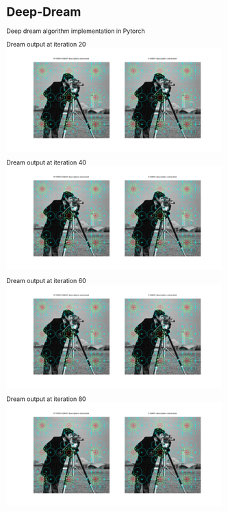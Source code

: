 # Deep-Dream
Deep dream algorithm implementation in Pytorch

Dream output at iteration 20
![alt text](https://github.com/Rehan-Ahmad/Daisy-Image-Descriptor/blob/master/daisy_comparison.png)

Dream output at iteration 40
![alt text](https://github.com/Rehan-Ahmad/Daisy-Image-Descriptor/blob/master/daisy_comparison.png)

Dream output at iteration 60
![alt text](https://github.com/Rehan-Ahmad/Daisy-Image-Descriptor/blob/master/daisy_comparison.png)

Dream output at iteration 80
![alt text](https://github.com/Rehan-Ahmad/Daisy-Image-Descriptor/blob/master/daisy_comparison.png)
